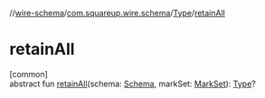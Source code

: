 //[wire-schema](../../../index.md)/[com.squareup.wire.schema](../index.md)/[Type](index.md)/[retainAll](retain-all.md)

# retainAll

[common]\
abstract fun [retainAll](retain-all.md)(schema: [Schema](../-schema/index.md), markSet: [MarkSet](../-mark-set/index.md)): [Type](index.md)?
